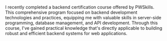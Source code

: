 I recently completed a backend certification course offered by PWSkills. This comprehensive program focused on backend development technologies and practices, equipping me with valuable skills in server-side programming, database management, and API development. Through this course, I've gained practical knowledge that's directly applicable to building robust and efficient backend systems for web applications.
